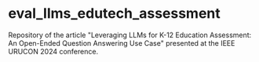 # eval_llms_edutech_assessment
Repository of the article "Leveraging LLMs for K-12 Education Assessment: An Open-Ended Question Answering Use Case" presented at the IEEE URUCON 2024 conference.
